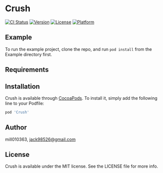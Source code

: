 # Crush

[![CI Status](https://img.shields.io/travis/mill010363/Crush.svg?style=flat)](https://travis-ci.org/mill010363/Crush)
[![Version](https://img.shields.io/cocoapods/v/Crush.svg?style=flat)](https://cocoapods.org/pods/Crush)
[![License](https://img.shields.io/cocoapods/l/Crush.svg?style=flat)](https://cocoapods.org/pods/Crush)
[![Platform](https://img.shields.io/cocoapods/p/Crush.svg?style=flat)](https://cocoapods.org/pods/Crush)

## Example

To run the example project, clone the repo, and run `pod install` from the Example directory first.

## Requirements

## Installation

Crush is available through [CocoaPods](https://cocoapods.org). To install
it, simply add the following line to your Podfile:

```ruby
pod 'Crush'
```

## Author

mill010363, jack98526@gmail.com

## License

Crush is available under the MIT license. See the LICENSE file for more info.

